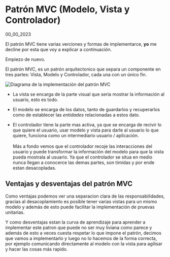 # Patrón MVC (Modelo, Vista y Controlador)
00_00_2023

El patrón MVC tiene varias verciones y formas de implementarce, **yo** me decline por esta que voy a explicar a continuación. 

Empiezo de nuevo. 

El patrón MVC, es un patrón arquitectonico que separa un componente en tres partes: Vista, Modelo y Controlador, cada una con un único fin.

![Diagrama de la implementación del patrón MVC]()

* La vista se encarga de la parte visual que seria mostrar la información al usuario, esto es todo.

* El modelo se encarga de los datos, tanto de guardarlos y recuperarlos como de establecer las *entidades* relacionadas a estos dato.

* El controlador tiene la parte mas activa, ya que se encarga de recivir lo que quiere el usuario, usar modelo y vista para darle al usuario lo que quiere, funciona como un intermediario usuario / aplicación. </br></br> Más a fondo vemos que el controlador recoje las interacciones del usuario y puede transformar la información del modelo para que la vista pueda mostrala al usuario. Ya que el controlador se situa en medio nunca llegan a conocerce las demas partes, son timidas y por ende estan desacopladas.

## Ventajas y desventajas del patrón MVC

Como ventajas podemos ver una separacion clara de las responsabilidades, gracias al desacoplamiento es posible tener varias vistas para un mismo modelo y además de esto puede facilitar la implementación de pruevas unitarias.

Y como desventajas estan la curva de aprendizaje para aprender a implementar este patron que puede no ser muy liviana como parece y además de esto a veces cuesta respetar lo que impone el patrón, decimos que vamos a implementarlo y luego no lo hacemos de la forma correcta, por ejemplo comunicando directamente al modelo con la vista para agilisar y hacer las cosas más rapido.

